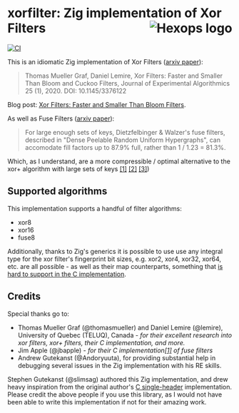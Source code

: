 # xorfilter: Zig implementation of Xor Filters <a href="https://hexops.com"><img align="right" alt="Hexops logo" src="https://raw.githubusercontent.com/hexops/media/main/readme.svg"></img></a>

[![CI](https://github.com/hexops/xorfilter/workflows/CI/badge.svg)](https://github.com/hexops/xorfilter/actions)

This is an idiomatic Zig implementation of Xor Filters ([arxiv paper](https://arxiv.org/abs/1912.08258)):

> Thomas Mueller Graf, Daniel Lemire, Xor Filters: Faster and Smaller Than Bloom and Cuckoo Filters, Journal of Experimental Algorithmics 25 (1), 2020. DOI: 10.1145/3376122

Blog post: [Xor Filters: Faster and Smaller Than Bloom Filters](https://lemire.me/blog/2019/12/19/xor-filters-faster-and-smaller-than-bloom-filters).

As well as Fuse Filters ([arxiv paper](https://arxiv.org/abs/1907.04749)):

> For large enough sets of keys, Dietzfelbinger & Walzer's fuse filters,
described in "Dense Peelable Random Uniform Hypergraphs", can accomodate fill factors up to 87.9% full, rather than 1 / 1.23 = 81.3%.

Which, as I understand, are a more compressible / optimal alternative to the xor+ algorithm with large sets of keys [[1]](https://github.com/FastFilter/xor_singleheader/pull/11) [[2]](https://github.com/FastFilter/fastfilter_java/issues/21) [[3]](https://github.com/FastFilter/xorfilter/issues/5#issuecomment-569121442))

## Supported algorithms

This implementation supports a handful of filter algorithms:

- xor8
- xor16
- fuse8

Additionally, thanks to Zig's generics it is possible to use use any integral type for the xor filter's fingerprint bit sizes, e.g. xor2, xor4, xor32, xor64, etc. are all possible - as well as their map counterparts, something that [is hard to support in the C implementation](https://github.com/FastFilter/xor_singleheader/issues/8).

## Credits

Special thanks go to:

* Thomas Mueller Graf (@thomasmueller) and Daniel Lemire (@lemire), University of Quebec (TELUQ), Canada - _for their excellent research into xor filters, xor+ filters, their C implementation, and more._
* Jim Apple (@jbapple) - _for their C implementation[[1]](https://github.com/FastFilter/xor_singleheader/pull/11) of fuse filters_
* Andrew Gutekanst (@Andoryuuta), for providing substantial help in debugging several issues in the Zig implementation with his RE skills.

Stephen Gutekanst (@slimsag) authored this Zig implementation, and drew heavy inspiration from the original author's [C single-header](https://github.com/FastFilter/xor_singleheader) implementation. Please credit the above people if you use this library, as I would not have been able to write this implementation if not for their amazing work.
